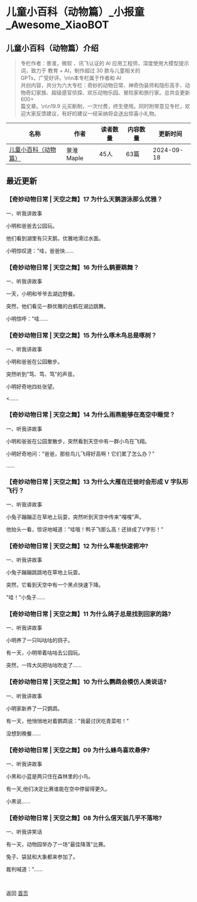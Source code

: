 # 儿童小百科（动物篇）_小报童_Awesome_XiaoBOT

## 儿童小百科（动物篇）介绍
> 专栏作者：景淮，微软 、讯飞认证的 AI 应用工程师，深度使用大模型提示词，致力于 教育 + AI，制作超过 30 款与儿童相关的  
GPTs，广受好评。\n\n本专栏属于作者和 AI  
共创内容，共分为六大专栏：奇妙的动物日常、神奇伪装师和隐形高手、动物奇幻家族、超级感官侦探、欢乐动物乐园、冒险家和旅行家。总共会更新 600+  
篇文章。\n\n19.9 元买断制，一次付费，终生使用。同时附带意见专栏，欢迎大家反馈建议，有好的建议一经采纳将会送出惊喜小礼物。  
  


|名称|作者|读者数量|内容数量|更新时间|
|---|---|---|---|---|
|[儿童小百科（动物篇）](https://xiaobot.net/p/jinghuai8092?refer=0b133df9-27dc-423b-8101-639049001c13)|景淮Maple|45人|63篇|2024-09-18|

## 最近更新
### 【奇妙动物日常 | 天空之舞】17 为什么天鹅游泳那么优雅？

一、听我讲故事

小明和爸爸去公园玩。

他们看到湖里有只天鹅，优雅地滑过水面。

小明惊叹道："哇，爸爸快......

### 【奇妙动物日常 | 天空之舞】16 为什么鹤要跳舞？

一、听我讲故事

一天，小明和爷爷去湖边野餐。

突然，他们看见一群优雅的白鹤在湖边跳舞。

小明惊呼："哇......

### 【奇妙动物日常 | 天空之舞】15 为什么啄木鸟总是啄树？

一、听我讲故事

小明和爸爸在公园散步。

突然听到"笃、笃、笃"的声音。

小明好奇地四处张望。

<......

### 【奇妙动物日常 | 天空之舞】14 为什么雨燕能够在高空中睡觉？

一、听我讲故事

小明和爸爸在公园里散步，突然看到天空中有一群小鸟在飞翔。

小明好奇地问："爸爸，那些鸟儿飞得好高啊！它们累了怎么办？"

......

### 【奇妙动物日常 | 天空之舞】13 为什么大雁在迁徙时会形成 V 字队形飞行？

一、听我讲故事

小兔子蹦蹦正在草地上玩耍，突然听到天空中传来"嘎嘎"声。

他抬头一看，惊讶地喊道："哇哦！鸭子飞那么高！还排成了V字形！"

### 【奇妙动物日常 | 天空之舞】12 为什么隼能快速俯冲?

一、听我讲故事

小兔子蹦蹦跳跳地在草地上玩耍。

突然，它看到天空中有一个黑点快速下降。

"哇！"小兔子......

### 【奇妙动物日常 | 天空之舞】11 为什么鸽子总是找到回家的路?

一、听我讲故事

小明养了一只叫咕咕的鸽子。

有一天，小明带着咕咕去公园玩。

突然，一阵大风把咕咕吹走了......

### 【奇妙动物日常 | 天空之舞】10 为什么鹦鹉会模仿人类说话?

一、听我讲故事

小明家新养了一只鹦鹉。

有一天，他悄悄地对着鹦鹉说："我最讨厌吃青菜啦！"

没想到晚餐......

### 【奇妙动物日常 | 天空之舞】09 为什么蜂鸟喜欢悬停?

一、听我讲故事

小黑和小蓝是两只住在森林里的小鸟。

有一天,他们决定比赛谁能在空中停留得更久。

小黑说......

### 【奇妙动物日常 | 天空之舞】08 为什么信天翁几乎不落地?

一、听我讲笑话

有一天，动物园举办了一场"最佳降落"比赛。

兔子、袋鼠和大象都来参加了。

裁判喊道："......


<a href="https://github.com/Reno9527/awesome-xiaobot" style="color: white; text-decoration: none;">awesome-xiaobot</a>

返回 [首页](../README.md)

